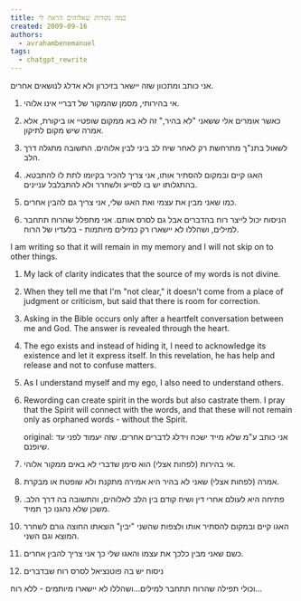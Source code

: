 ```yaml
---
title: כמה נקודות שאלוהים הראה לי
created: 2009-09-16
authors:
  - avrahambenemanuel
tags:
  - chatgpt_rewrite
---
```

אני כותב ומתכוון שזה יישאר בזיכרון ולא אדלג לנושאים אחרים.

1. אי בהירותי, מסמן שהמקור של דבריי אינו אלוהי.

2. כאשר אומרים אלי ששאני "לא בהיר,"  זה לא בא ממקום שופטיי או ביקורת, אלא אמרה שיש מקום לתיקון.

3. לשאול בתנ"ך מתרחשת רק לאחר שיח לב ביני לבין אלוהים. התשובה מתגלה דרך הלב.

4. האגו קיים ובמקום להסתיר אותו, אני צריך להכיר בקיומו לתת לו להתבטא. בהתגלותו יש בו לסייע ולשחרר ולא להתבלבל עניינים.

5. כמו שאני מבין את עצמי ואת האגו שלי, אני צריך גם להבין אחרים.

6. הניסוח יכול לייצר רוח בהדברים אבל גם לסרס אותם. אני מתפלל שהרוח תתחבר למילים, ושהללו לא יישארו רק כמילים מיותמות - בלעדיו של הרוח.

I am writing so that it will remain in my memory and I will not skip on to other things.

1. My lack of clarity indicates that the source of my words is not divine.

2. When they tell me that I'm "not clear," it doesn't come from a place of judgment or criticism, but said that there is room for correction.

3. Asking in the Bible occurs only after a heartfelt conversation between me and God. The answer is revealed through the heart.

4. The ego exists and instead of hiding it, I need to acknowledge its existence and let it express itself. In this revelation, he has help and release and not to confuse matters.

5. As I understand myself and my ego, I also need to understand others.

6. Rewording can create spirit in the words but also castrate them. I pray that the Spirit will connect with the words, and that these will not remain only as orphaned words - without the Spirit.
   
   original:
אני כותב ע"מ שלא מייד ישכח וידלג לדברים אחרים. שזה יעמוד לפני עד שיופנם.

1. אי בהירות (לפחות אצלי) הוא סימן שדברי לא באים ממקור אלוהי.

2. אמרה (לפחות אצלי) שאני לא בהיר היא אמירה מתקנת ולא שופטת או מבקרת.

3. פתיחה היא לעולם אחרי דין ושיח קודם בין הלב לאלוהים, והתשובה בה דרך הלב. משכן שלא נהגנו כך תמיד.

4. האגו קיים ובמקום להסתיר אותו ולצפות שהשני "יבין" הוצאתו החוצה גורם לשחרר המוצא וגם השני.

5. כשם שאני מבין כלכך את עצמו והאגו שלי כך אני צריך להבין אחרים.

6. ניסוח יש בה פוטנציאל לסרס רוח שבדברים

וכולי תפילה שהרוח תתחבר למילים...ושהללו לא יישארו מיותמים - ללא רוח...

